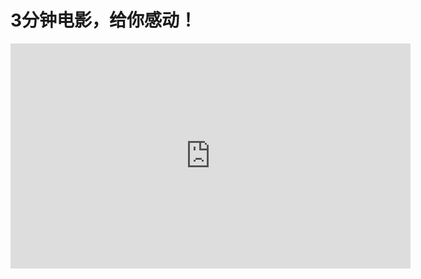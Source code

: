 3分钟电影，给你感动！
=====================

<iframe width="640" height="360" src="https://www.youtube.com/embed/J1j4YewkGf0" frameborder="0" allow="autoplay; encrypted-media" allowfullscreen></iframe>

